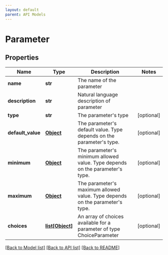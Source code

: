 ```yaml
---
layout: default
parent: API Models
---
```


# Parameter

## Properties

Name | Type | Description | Notes
------------ | ------------- | ------------- | -------------
**name** | **str** | The name of the parameter | 
**description** | **str** | Natural language description of parameter | 
**type** | **str** | The parameter&#x27;s type | [optional] 
**default_value** | [**Object**](Object.md) | The parameter&#x27;s default value. Type depends on the parameter&#x27;s type. | [optional] 
**minimum** | [**Object**](Object.md) | The parameter&#x27;s minimum allowed value. Type depends on the parameter&#x27;s type. | [optional] 
**maximum** | [**Object**](Object.md) | The parameter&#x27;s maximum allowed value. Type depends on the parameter&#x27;s type. | [optional] 
**choices** | [**list[Object]**](Object.md) | An array of choices available for a parameter of type ChoiceParameter | [optional] 

[[Back to Model list]](../README.md#documentation-for-models) [[Back to API list]](../README.md#documentation-for-api-endpoints) [[Back to README]](../README.md)

